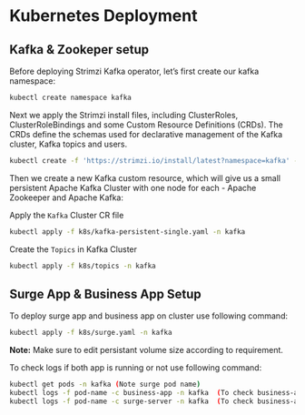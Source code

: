# Kubernetes Deployment
## Kafka & Zookeper setup
Before deploying Strimzi Kafka operator, let’s first create our kafka namespace:
```sh
kubectl create namespace kafka
```
Next we apply the Strimzi install files, including ClusterRoles, ClusterRoleBindings and some Custom Resource Definitions (CRDs). The CRDs define the schemas used for declarative management of the Kafka cluster, Kafka topics and users.
```sh
kubectl create -f 'https://strimzi.io/install/latest?namespace=kafka' -n kafka
```
Then we create a new Kafka custom resource, which will give us a small persistent Apache Kafka Cluster with one node for each - Apache Zookeeper and Apache Kafka:

Apply the `Kafka` Cluster CR file
```sh
kubectl apply -f k8s/kafka-persistent-single.yaml -n kafka 
```
Create the `Topics` in Kafka Cluster
```sh
kubectl apply -f k8s/topics -n kafka 
```
## Surge App & Business App Setup

To deploy surge app and business app on cluster use following command:
```sh
kubectl apply -f k8s/surge.yaml -n kafka 
```
**Note:** Make sure to edit persistant volume size according to requirement.

To check logs if both app is running or not use following command: 
```sh
kubectl get pods -n kafka (Note surge pod name)
kubectl logs -f pod-name -c business-app -n kafka  (To check business-app container logs)
kubectl logs -f pod-name -c surge-server -n kafka  (To check business-app container logs)
```